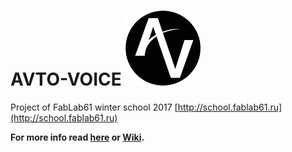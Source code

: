 # AVTO-VOICE ![AVTO-VOICE Logo](https://github.com/FabLab61/car_PC/blob/master/img/logo.png)

Project of FabLab61 winter school 2017 [http://school.fablab61.ru](http://school.fablab61.ru)

**For more info read [here]() or [Wiki](https://github.com/FabLab61/car_PC/wiki).**
